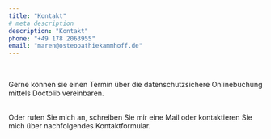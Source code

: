```yaml
---
title: "Kontakt"
# meta description
description: "Kontakt"
phone: "+49 178 2063955"
email: "maren@osteopathiekammhoff.de"
---
```


<br>

Gerne können sie einen Termin über die datenschutzsichere Onlinebuchung mittels Doctolib vereinbaren.
<br>
<br>

Oder rufen Sie mich an, schreiben Sie mir eine Mail oder kontaktieren Sie mich über nachfolgendes Kontaktformular.
